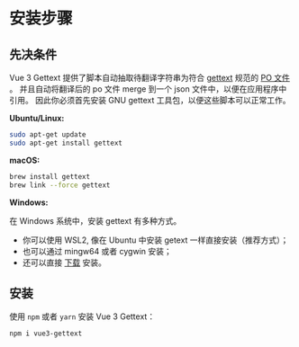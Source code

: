 # 安装步骤

## 先决条件

Vue 3 Gettext 提供了脚本自动抽取待翻译字符串为符合 [gettext](https://www.gnu.org/software/gettext/manual/html_node/index.html) 规范的 [PO 文件](https://www.gnu.org/software/gettext/manual/html_node/PO-Files.html) 。
并且自动将翻译后的 po 文件 merge 到一个 json 文件中，以便在应用程序中引用。
因此你必须首先安装 GNU gettext 工具包，以便这些脚本可以正常工作。

**Ubuntu/Linux:**

```sh
sudo apt-get update
sudo apt-get install gettext
```

**macOS:**

```sh
brew install gettext
brew link --force gettext
```

**Windows:**

在 Windows 系统中，安装 gettext 有多种方式。

- 你可以使用 WSL2, 像在 Ubuntu 中安装 getext 一样直接安装（推荐方式）；
- 也可以通过 mingw64 或者 cygwin 安装；
- 还可以直接 [下载](https://mlocati.github.io/articles/gettext-iconv-windows.html) 安装。

## 安装

使用 `npm` 或者 `yarn` 安装 Vue 3 Gettext：

```sh
npm i vue3-gettext
```
